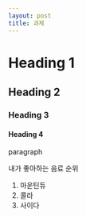 ```yaml
--- 
layout: post
title: 과제
---
```


# Heading 1
## Heading 2
### Heading 3
#### Heading 4
paragraph

<!-- bullet list-->

내가 좋아하는 음료 순위
1. 마운틴듀
2. 콜라
3. 사이다

